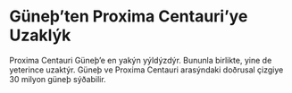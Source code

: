 # Güneþ’ten Proxima Centauri’ye Uzaklýk

Proxima Centauri Güneþ’e en yakýn yýldýzdýr. Bununla birlikte, yine de yeterince
uzaktýr. Güneþ ve Proxima Centauri arasýndaki doðrusal çizgiye 30 milyon güneþ
sýðabilir.
